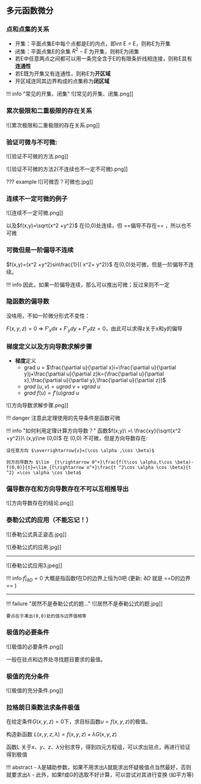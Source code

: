 
## 多元函数微分

### 点和点集的关系

- 开集：平面点集E中每个点都是E的内点，即int E = E，则称E为开集
- 闭集：平面点集E的余集 $R^2-E$ 为开集，则称E为闭集
- 若E中任意两点之间都可以用一条完全含于E的有限条折线相连接，则称E具有**连通性**
- 若E既为开集又有连通性，则称E为**开区域**
- 开区域连同其边界构成的点集称为**闭区域**

!!! info "常见的开集、闭集"
	![[常见的开集、闭集.png]]

### 累次极限和二重极限的存在关系

![[累次极限和二重极限的存在关系.png]]

### 验证可微与不可微:

![[验证不可微的方法.png]]

![[验证不可微的方法2(不连续也不一定不可微).png]]

??? example
	![[可微否？可微也.jpg]]

### 连续不一定可微的例子

![[连续不一定可微.png]]

以及$f(x,y)=\sqrt{x^2 +y^2}$ 在(0,0)处连续，但 ==偏导不存在== ，所以也不可微

### 可微但是一阶偏导不连续

$f(x,y)=(x^2 +y^2)sin\frac{1}{( x^2+ y^2)}$ 在(0,0)处可微，但是一阶偏导不连续。

!!! info
	因此，如果一阶偏导连续，那么可以推出可微；反过来则不一定

### 隐函数的偏导数

没啥用，不如一阶微分形式不变性：

$F(x,y,z)=0\ \Rightarrow \ F'_xdx +F'_ydy +F'_zdz =0$，由此可以求得z关于x和y的偏导

### 梯度定义以及方向导数求解步骤

- **梯度**定义
	- grad u = $\frac{\partial u}{\partial x}i+\frac{\partial u}{\partial y}j+\frac{\partial u}{\partial z}k=(\frac{\partial u}{\partial x},\frac{\partial u}{\partial y},\frac{\partial u}{\partial z})$
	- $grad\ (u,v)=ugrad\ v+vgrad\ u$
	- $grad\ f(u)=f'(u)grad\ u$

![[方向导数求解步骤.png]]

!!! danger
	注意此定理使用的先导条件是函数可微

!!! info "如何利用定理计算方向导数？"
	函数$f(x,y)\ =\ \frac{xy}{\sqrt{x^2 +y^2}}\ (x,y)\ne (0,0)$ 在 (0,0) 不可微，但是方向导数存在:
	
	设任意方向 $\overrightarrow{v}=(\cos \alpha ,\cos \beta)$ 
	
	则方向导数为 $\lim _{t\rightarrow 0^+}\frac{f(t\cos \alpha,t\cos \beta)-f(0,0)}{t}=\lim_{t\rightarrow o^+}\frac{t ^2\cos \alpha \cos \beta}{t ^2} =\cos \alpha \cos \beta$


### 偏导数存在和方向导数存在不可以互相推导出

![[方向导数存在的结论.png]]

### 泰勒公式的应用（不能忘记！）

![[泰勒公式真正姿态.jpg]]

![[泰勒公式的应用.jpg]]

---
![[泰勒公式应用3.jpeg]]

!!! info
	$f|_{\partial{D}}=0$ 大概是指函数f在D的边界上恒为0吧 (更新: $\partial D$ 就是 ==D的边界== )

---

!!! failure "居然不是泰勒公式的题..."
	![[居然不是泰勒公式的题.jpg]]
	
	要点在于凑出(0,0)处的值与边界值相等

### 极值的必要条件

![[极值的必要条件.png]]

一般在驻点和边界处寻找题目要求的最值。

### 极值的充分条件

![[极值的充分条件.png]]

### 拉格朗日乘数法求条件极值

在给定条件$G(x,y,z)=0$下，求目标函数$u=f(x,y,z)$的极值。

构造新函数 $L(x,y,z,\lambda)=f(x,y,z)+\lambda G(x,y,z)$

函数L 关于$x、y、z、\lambda$分别求导，得到四元方程组，可以求出驻点，再进行验证得到极值

!!! abstract
	- $\lambda$是辅助参数，如果不用求出$\lambda$就能求出怀疑极值点当然最好，否则就要求出$\lambda$
	- 此外，如果f或G的选取不好计算，可以尝试对其进行变换 (如平方等)